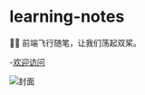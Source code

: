 # learning-notes
:blue_book::blue_book: 前端飞行随笔，让我们荡起双桨。

-[欢迎访问](https://yingpengsha.github.io/learning-notes)

![封面](https://cdn.nlark.com/yuque/0/2019/png/268093/1559544262860-4908bf47-33c8-460d-9254-162978a3fee6.png)